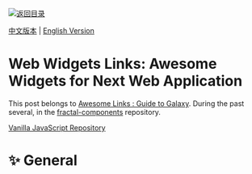 [![返回目录](https://parg.co/UGo)](https://github.com/wxyyxc1992/Awesome-Links) 


[中文版本](./Web-Widgets-Links.md) | [English Version](Web-Widgets-Links-en.md)

# Web Widgets Links: Awesome Widgets for Next Web Application

This post belongs to [Awesome Links : Guide to Galaxy](https://github.com/wxyyxc1992/Awesome-Links). During the past several, in the [fractal-components]() repository.

[Vanilla JavaScript Repository](http://www.vanillalist.com/)

# ✨ General
